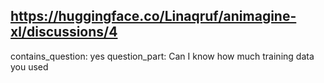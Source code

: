 ## https://huggingface.co/Linaqruf/animagine-xl/discussions/4

contains_question: yes
question_part: Can I know how much training data you used